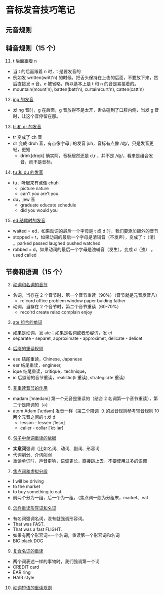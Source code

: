 # 音标发音技巧笔记

## 元音规则

## 辅音规则（15 个）

11. [t 后面跟着 n](https://www.youtube.com/watch?v=pNUkjIckWbo&list=PL7sOfomcE2Tdq0N-_nb7tvdm4S5gBEr0N&index=23)

- 当 t 的后面跟着 n 时，t 是要发音的
- 例如发 written(writt'n) 的时候，把舌头保持在上齿的后面，不要放下来，然后直接发 n 音。e 被省略，所以基本上是 t 和 n 的音是紧接着的。
- mountain(mount'n), batten(batt'n), curtain(curt'n), catten(catt'n)

12. [ing 的发音](https://www.youtube.com/watch?v=PODRFcYER7Q&list=PL7sOfomcE2Tdq0N-_nb7tvdm4S5gBEr0N&index=24)

- 发 ng 音时，g 在后面，g 音放得不是太开，舌头碰到了口腔内侧，当发 g 音时，让这个音停留在那。

13. [tr 和 dr 的发音](https://www.youtube.com/watch?v=0RHdxSan4Rw&list=PL7sOfomcE2Tdq0N-_nb7tvdm4S5gBEr0N&index=25)

- tr 变成了 ch 音
- dr 变成 druh 音，有点像字母 j 的发音 juh，音标有点像 /ʤ/，只是发音更轻，更短
  - drink[drɪŋk] 确实阿，音标居然还是 d,r ，并不是 /ʤ/，看来是组合发音，而不是音标。

14. [tu 和 du 的发音](https://www.youtube.com/watch?v=JQYaq-eyONo&list=PL7sOfomcE2Tdq0N-_nb7tvdm4S5gBEr0N&index=26)

- tu，听起来有点像 chuh
  - picture nature
  - can't you are't you
- du，jew 音
  - graduate educate schedule
  - did you would you

15. [ed 结尾时的发音](https://www.youtube.com/watch?v=-j8MwIioCuk&list=PL7sOfomcE2Tdq0N-_nb7tvdm4S5gBEr0N&index=27)

- waited = ed，如果动词的最后一个字母是 t 或 d 时，我们要添加额外的音节
- stopped = t，如果动词的最后一个字母是清辅音（不发声），变成了 t（清） 。parked passed laughed pushed watched
- robbed = d，如果动词的最后一个字母是浊辅音（发生），变成 d（浊） 。used called

## 节奏和语调（15 个）

2. [动词和名词的音节](https://www.youtube.com/watch?v=ttQHyjNdKdw&list=PL7sOfomcE2Tdq0N-_nb7tvdm4S5gBEr0N&index=29)

- 名词，当存在 2 个音节时，第一个音节重读（90%）（音节就是元音发音八）
  - re'cord office problem window paper buiding father
- 动词，当存在 2 个音节时，第二个音节重读（60-70%）
  - reco'rd create relax complain enjoy

3. [ate 组合的单词](https://www.youtube.com/watch?v=MEmK81T1jZ0&list=PL7sOfomcE2Tdq0N-_nb7tvdm4S5gBEr0N&index=30)

- 如果是动词，发 ate；如果是名词或者形容词，发 et
- separate - separet, approximate - approximet, delicate - delicet

4. [后缀的重读规则](https://www.youtube.com/watch?v=SNHcKS0O-wo&list=PL7sOfomcE2Tdq0N-_nb7tvdm4S5gBEr0N&index=31)

- ese 结尾重读，Chinese, Japanese
- eer 结尾重读，engineer,
- ique 结尾重读，critique，technique，
- ic 后缀前的音节重读，realistic(li 重读), strategic(te 重读)

5. [非重读音节的作用](https://www.youtube.com/watch?v=CtZvbCUwrTk&list=PL7sOfomcE2Tdq0N-_nb7tvdm4S5gBEr0N&index=32)

- madam [ˈmædəm] 第一个元音是重读的（结合 2 名词第一个音节重读），第二个是降调的（ə）
- atom Adam [ˈædəm] 发音一样（第二个降调（t 的发音规则参考辅音规则 10 两个元音之间的 t 发 d
  - lesson - lessen [ˈlesn]
  - caller - collar [ˈkɔːlər]

6. [句子中单词重读的依据](https://www.youtube.com/watch?v=iCy6x4iXQ3A&list=PL7sOfomcE2Tdq0N-_nb7tvdm4S5gBEr0N&index=33)

- **实意词**强调（比如名词、动词、副词、形容词
- 代词削弱、介词削弱
- 重读单词时，声音更响，语调更长，直接跳上去，不要使用过多的语调

7. [焦点词和虚拟分组](https://www.youtube.com/watch?v=Hg38jKMclLw&list=PL7sOfomcE2Tdq0N-_nb7tvdm4S5gBEr0N&index=34)

- I will be driving
- to the market
- to buy something to eat.
- 前两个分为一组，后一个为一组。（焦点词一般为分组末，market、eat

8. [怎样重读形容词和名词](https://www.youtube.com/watch?v=C7RFpMO4slk&list=PL7sOfomcE2Tdq0N-_nb7tvdm4S5gBEr0N&index=35)

- 有名词强调名词，没有就强调形容词。
- That was FAST.
- That was a fast FLIGHT.
- 如果有两个形容词+一个名词，重读第一个形容词和名词
- BIG black DOG

9. [复合名词的重读](https://www.youtube.com/watch?v=7T9sNHSUMdQ&list=PL7sOfomcE2Tdq0N-_nb7tvdm4S5gBEr0N&index=36)

- 两个词表述一样的事物时，我们强调第一个词
- CREDIT card
- EAR ring
- HAIR style

10. [动词短语的重读规则](https://www.youtube.com/watch?v=MFY0oNg0s8Y&list=PL7sOfomcE2Tdq0N-_nb7tvdm4S5gBEr0N&index=37)
